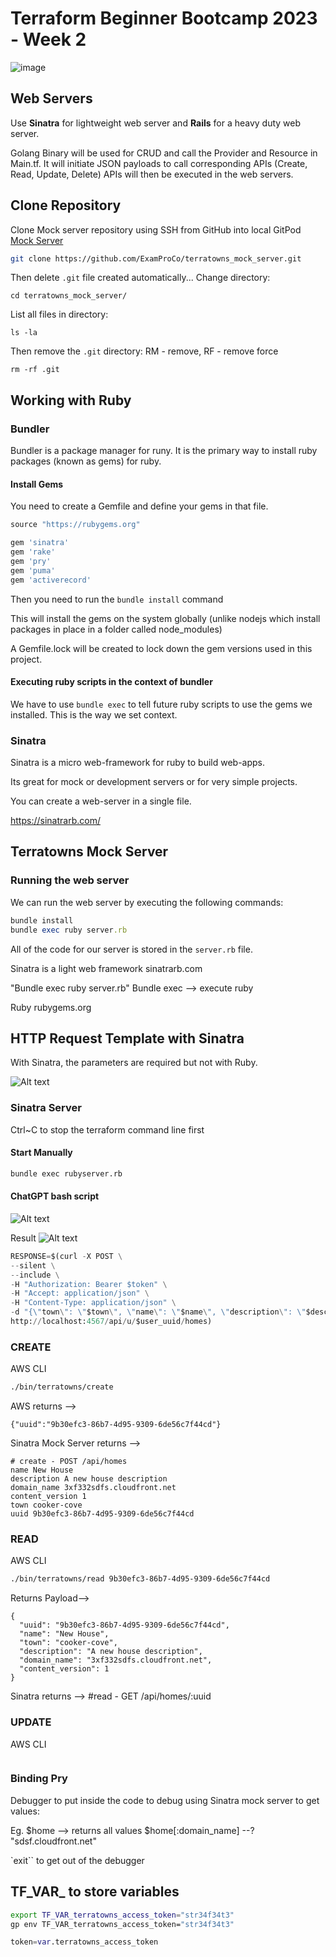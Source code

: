 # Terraform Beginner Bootcamp 2023 - Week 2

![image](https://github.com/FranceGall/terraform-beginner-bootcamp-2023/assets/35935505/f479c917-aa87-465e-999a-a1615a9c2c5f)

## Web Servers

Use **Sinatra** for lightweight web server and **Rails** for a heavy duty web server.

Golang Binary will be used for CRUD and call the Provider and Resource in Main.tf.
It will initiate JSON payloads to call corresponding APIs (Create, Read, Update, Delete)
APIs will then be executed in the web servers.

## Clone Repository 
Clone Mock server repository using SSH from GitHub into local GitPod
[Mock Server](https://github.com/ExamProCo/terratowns_mock_server.git)

```sh
git clone https://github.com/ExamProCo/terratowns_mock_server.git
```

Then delete `.git` file created automatically...
Change directory:
```
cd terratowns_mock_server/
```
List all files in directory:
```
ls -la
```
Then remove the `.git` directory:
RM - remove, RF - remove force
```
rm -rf .git
```

## Working with Ruby

### Bundler

Bundler is a package manager for runy.
It is the primary way to install ruby packages (known as gems) for ruby.

#### Install Gems

You need to create a Gemfile and define your gems in that file.

```rb
source "https://rubygems.org"

gem 'sinatra'
gem 'rake'
gem 'pry'
gem 'puma'
gem 'activerecord'
```

Then you need to run the `bundle install` command

This will install the gems on the system globally (unlike nodejs which install packages in place in a folder called node_modules)

A Gemfile.lock will be created to lock down the gem versions used in this project.

#### Executing ruby scripts in the context of bundler

We have to use `bundle exec` to tell future ruby scripts to use the gems we installed. This is the way we set context.

### Sinatra

Sinatra is a micro web-framework for ruby to build web-apps.

Its great for mock or development servers or for very simple projects.

You can create a web-server in a single file.

https://sinatrarb.com/

## Terratowns Mock Server

### Running the web server

We can run the web server by executing the following commands:

```rb
bundle install
bundle exec ruby server.rb
```

All of the code for our server is stored in the `server.rb` file.

Sinatra is a light web framework sinatrarb.com

"Bundle exec ruby server.rb"
Bundle exec --> execute ruby

Ruby rubygems.org

## HTTP Request Template with Sinatra

With Sinatra, the parameters are required but not with Ruby.

![Alt text](image.png)

### Sinatra Server

Ctrl~C to stop the terraform command line first

#### Start Manually
```sh
bundle exec rubyserver.rb
```

#### ChatGPT bash script

![Alt text](image-3.png)

Result
![Alt text](image-4.png)

```tf
RESPONSE=$(curl -X POST \
--silent \
--include \
-H "Authorization: Bearer $token" \
-H "Accept: application/json" \
-H "Content-Type: application/json" \
-d "{\"town\": \"$town\", \"name\": \"$name\", \"description\": \"$description\", \"domain_name\": \"$domain_name\", \"content_version\": $content_version}" \
http://localhost:4567/api/u/$user_uuid/homes)
```

### CREATE

AWS CLI
```sh
./bin/terratowns/create
```
AWS returns --> 
```
{"uuid":"9b30efc3-86b7-4d95-9309-6de56c7f44cd"}
```

Sinatra Mock Server returns -->
```
# create - POST /api/homes
name New House
description A new house description
domain_name 3xf332sdfs.cloudfront.net
content_version 1
town cooker-cove
uuid 9b30efc3-86b7-4d95-9309-6de56c7f44cd
```

### READ
AWS CLI
```sh
./bin/terratowns/read 9b30efc3-86b7-4d95-9309-6de56c7f44cd
```
Returns Payload-->
```
{
  "uuid": "9b30efc3-86b7-4d95-9309-6de56c7f44cd",
  "name": "New House",
  "town": "cooker-cove",
  "description": "A new house description",
  "domain_name": "3xf332sdfs.cloudfront.net",
  "content_version": 1
}
```
Sinatra returns -->
 #read - GET /api/homes/:uuid

### UPDATE
AWS CLI
```sh

```

### Binding Pry
Debugger to put inside the code to debug using Sinatra mock server to get values:

Eg. $home --> returns all values
    $home[:domain_name] --? "sdsf.cloudfront.net"

`exit`` to get out of the debugger

## TF_VAR_ to store variables

```sh
export TF_VAR_terratowns_access_token="str34f34t3"
gp env TF_VAR_terratowns_access_token="str34f34t3"
```

```tf
token=var.terratowns_access_token
```